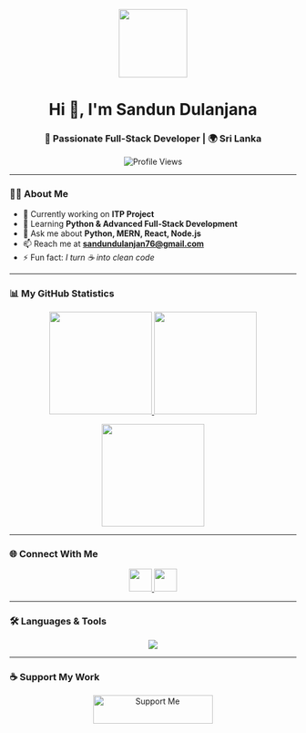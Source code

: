<p align="center">
  <img src="https://github.com/7oSkaaa/7oSkaaa/blob/main/Images/about_me.gif?raw=true" width="120px">
</p>

<h1 align="center">Hi 👋, I'm Sandun Dulanjana</h1>
<h3 align="center">🚀 Passionate Full-Stack Developer | 🌍 Sri Lanka</h3>

<p align="center">
  <img src="https://komarev.com/ghpvc/?username=SandunDulanjana&label=Profile%20views&color=0e75b6&style=flat" alt="Profile Views" />
</p>

---

### 👨‍💻 About Me  

- 🔭 Currently working on **ITP Project**  
- 🌱 Learning **Python & Advanced Full-Stack Development**  
- 💬 Ask me about **Python, MERN, React, Node.js**  
- 📫 Reach me at **sandundulanjan76@gmail.com**  
- ⚡ Fun fact: *I turn ☕ into clean code*  

---

### 📊 My GitHub Statistics  

<p align="center">
  <a href="https://github.com/SandunDulanjana">
    <img src="https://github-readme-stats.vercel.app/api?username=SandunDulanjana&theme=dark&show_icons=true&count_private=true" height="180"/>
  </a>
  <a href="https://github.com/SandunDulanjana">
    <img src="https://github-readme-streak-stats.herokuapp.com/?user=SandunDulanjana&theme=dark" height="180"/>
  </a>
</p>

<p align="center">
  <a href="https://github.com/SandunDulanjana">
    <img src="https://github-readme-stats.vercel.app/api/top-langs/?username=SandunDulanjana&theme=dark&layout=compact&langs_count=8" height="180"/>
  </a>
</p>

---

### 🌐 Connect With Me  

<p align="center">
  <a href="https://linkedin.com/in/sandundulanjana" target="_blank">
    <img src="https://skillicons.dev/icons?i=linkedin" height="40"/>
  </a>
  <a href="https://instagram.com/dulanjanasandun" target="_blank">
    <img src="https://skillicons.dev/icons?i=instagram" height="40"/>
  </a>
</p>

---

### 🛠️ Languages & Tools  

<p align="center">
  <img src="https://skillicons.dev/icons?i=html,css,bootstrap,js,react,nodejs,express,php,java,py,mysql,c,cpp" />
</p>

---

### ☕ Support My Work  

<p align="center">
  <a href="https://www.buymeacoffee.com/SandunDulanjana">
    <img src="https://cdn.buymeacoffee.com/buttons/v2/default-yellow.png" height="50" width="210" alt="Support Me" />
  </a>
</p>
